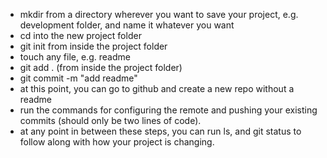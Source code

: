 - mkdir from a directory wherever you want to save your project, e.g. development folder, and name it whatever you want
- cd into the new project folder
- git init from inside the project folder
- touch any file, e.g. readme
- git add . (from inside the project folder)
- git commit -m "add readme"
- at this point, you can go to github and create a new repo without a readme
- run the commands for configuring the remote and pushing your existing commits (should only be two lines of code).
- at any point in between these steps, you can run ls, and git status to follow along with how your project is changing.